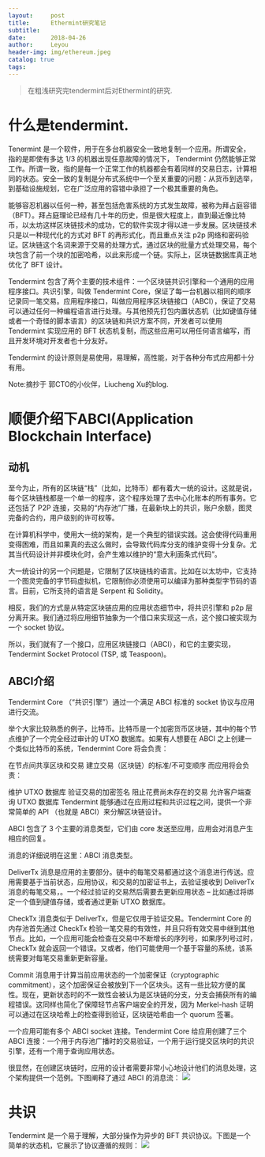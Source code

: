 ```yaml
---
layout:     post
title:      Ethermint研究笔记
subtitle:  
date:       2018-04-26
author:     Leyou
header-img: img/ethereum.jpeg
catalog: true
tags:   
---
```


> 在粗浅研究完tendermint后对Ethermint的研究.

# 什么是tendermint.
Tenermint 是一个软件，用于在多台机器安全一致地复制一个应用。所谓安全，指的是即使有多达 1/3 的机器出现任意故障的情况下， Tendermint 仍然能够正常工作。所谓一致，指的是每一个正常工作的机器都会有着同样的交易日志，计算相同的状态。安全一致的复制是分布式系统中一个至关重要的问题：从货币到选举，到基础设施规划，它在广泛应用的容错中承担了一个极其重要的角色。

能够容忍机器以任何一种，甚至包括危害系统的方式发生故障，被称为拜占庭容错（BFT）。拜占庭理论已经有几十年的历史，但是很大程度上，直到最近像比特币，以太坊这样区块链技术的成功，它的软件实现才得以进一步发展。区块链技术只是以一种现代化的方式对 BFT 的再形式化，而且重点关注 p2p 网络和密码验证。区块链这个名词来源于交易的处理方式，通过区块的批量方式处理交易，每个块包含了前一个块的加密哈希，以此来形成一个链。实际上，区块链数据库真正地优化了 BFT 设计。

Tendermint 包含了两个主要的技术组件：一个区块链共识引擎和一个通用的应用程序接口。共识引擎，叫做 Tendermint Core，保证了每一台机器以相同的顺序记录同一笔交易。应用程序接口，叫做应用程序区块链接口（ABCI），保证了交易可以通过任何一种编程语言进行处理。与其他预先打包内置状态机（比如键值存储或者一个奇怪的脚本语言）的区块链和共识方案不同，开发者可以使用 Tendermint 实现应用的 BFT 状态机复制，而这些应用可以用任何语言编写，而且开发环境对开发者也十分友好。

Tendermint 的设计原则是易使用，易理解，高性能，对于各种分布式应用都十分有用。

Note:摘抄于 郭CTO的小伙伴，Liucheng Xu的blog.

# 顺便介绍下ABCI(Application Blockchain Interface)
## 动机
至今为止，所有的区块链“栈”（比如，比特币）都有着大一统的设计。这就是说，每个区块链栈都是一个单一的程序，这个程序处理了去中心化账本的所有事务。它还包括了 P2P 连接，交易的“内存池”广播，在最新块上的共识，账户余额，图灵完备的合约，用户级别的许可权等。

在计算机科学中，使用大一统的架构，是一个典型的错误实践。这会使得代码重用变得困难，而且如果真的去这么做时，会导致代码库分支的维护变得十分复杂。尤其当代码设计并非模块化时，会产生难以维护的“意大利面条式代码”。

大一统设计的另一个问题是，它限制了区块链栈的语言。比如在以太坊中，它支持一个图灵完备的字节码虚拟机，它限制你必须使用可以编译为那种类型字节码的语言。目前，它所支持的语言是 Serpent 和 Solidity。

相反，我们的方式是从特定区块链应用的应用状态细节中，将共识引擎和 p2p 层分离开来。我们通过将应用细节抽象为一个借口来实现这一点，这个接口被实现为一个 socket 协议。

所以，我们就有了一个接口，应用区块链接口（ABCI），和它的主要实现，Tendermint Socket Protocol (TSP, 或 Teaspoon)。

## ABCI介绍
Tendermint Core （“共识引擎”）通过一个满足 ABCI 标准的 socket 协议与应用进行交流。

举个大家比较熟悉的例子，比特币。比特币是一个加密货币区块链，其中的每个节点维护了一个完全经过审计的 UTXO 数据库。如果有人想要在 ABCI 之上创建一个类似比特币的系统，Tendermint Core 将会负责：

在节点间共享区块和交易
建立交易（区块链）的标准/不可变顺序
而应用将会负责：

维护 UTXO 数据库
验证交易的加密签名
阻止花费尚未存在的交易
允许客户端查询 UTXO 数据库
Tendermint 能够通过在应用过程和共识过程之间，提供一个非常简单的 API （也就是 ABCI）来分解区块链设计。

ABCI 包含了 3 个主要的消息类型，它们由 core 发送至应用，应用会对消息产生相应的回复。

消息的详细说明在这里：ABCI 消息类型。

DeliverTx 消息是应用的主要部分。链中的每笔交易都通过这个消息进行传送。应用需要基于当前状态，应用协议，和交易的加密证书上，去验证接收到 DeliverTx 消息的每笔交易，。一个经过验证的交易然后需要去更新应用状态 – 比如通过将绑定一个值到键值存储，或者通过更新 UTXO 数据库。

CheckTx 消息类似于 DeliverTx，但是它仅用于验证交易。Tendermint Core 的内存池首先通过 CheckTx 检验一笔交易的有效性，并且只将有效交易中继到其他节点。比如，一个应用可能会检查在交易中不断增长的序列号，如果序列号过时，CheckTx 就会返回一个错误。又或者，他们可能使用一个基于容量的系统，该系统需要对每笔交易重新更新容量。

Commit 消息用于计算当前应用状态的一个加密保证（cryptographic commitment），这个加密保证会被放到下一个区块头。这有一些比较方便的属性。现在，更新状态时的不一致性会被认为是区块链的分支，分支会捕获所有的编程错误。这同样也简化了保障轻节点客户端安全的开发，因为 Merkel-hash 证明可以通过在区块哈希上的检查得到验证，区块链哈希由一个 quorum 签署。

一个应用可能有多个 ABCI socket 连接。Tendermint Core 给应用创建了三个 ABCI 连接：一个用于内存池广播时的交易验证，一个用于运行提交区块时的共识引擎，还有一个用于查询应用状态。

很显然，在创建区块链时，应用的设计者需要非常小心地设计他们的消息处理，这个架构提供一个范例。下图阐释了通过 ABCI 的消息流：
![](https://raw.githubusercontent.com/LeyouHong/LeyouHong.github.io/master/img/tendermint-abci.png)<br>

# 共识
Tendermint 是一个易于理解，大部分操作为异步的 BFT 共识协议。下图是一个简单的状态机，它展示了协议遵循的规则：
![](https://raw.githubusercontent.com/LeyouHong/LeyouHong.github.io/master/img/tendermint-state-machine.png)<br>


